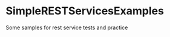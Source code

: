 SimpleRESTServicesExamples
==========================

Some samples for rest service tests and practice
